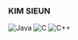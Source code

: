 ### KIM SIEUN
![Java](https://img.shields.io/badge/Java-007396.svg?&style=for-the-badge&logo=Java&logoColor=white) 
![C](https://img.shields.io/badge/C-A8B9CC.svg?&style=for-the-badge&logo=C&logoColor=#A8B9CC)
![C++](https://img.shields.io/badge/C++-00599C.svg?&style=for-the-badge&logo=C++&logoColor=#00599C)
<!--
**marie043/marie043** is a ✨ _special_ ✨ repository because its `README.md` (this file) appears on your GitHub profile.

Here are some ideas to get you started:

- 🔭 I’m currently working on ...
- 🌱 I’m currently learning ...
- 👯 I’m looking to collaborate on ...
- 🤔 I’m looking for help with ...
- 💬 Ask me about ...
- 📫 How to reach me: ...
- 😄 Pronouns: ...
- ⚡ Fun fact: ...
-->
